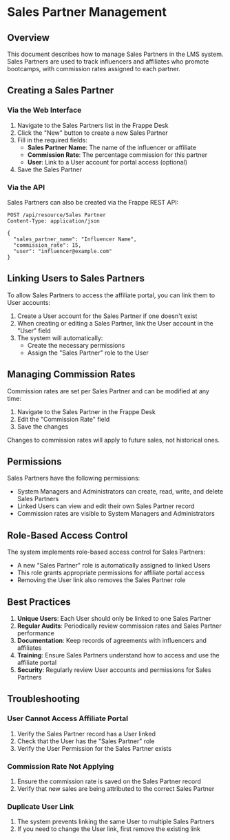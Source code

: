 # Sales Partner Management

## Overview
This document describes how to manage Sales Partners in the LMS system. Sales Partners are used to track influencers and affiliates who promote bootcamps, with commission rates assigned to each partner.

## Creating a Sales Partner

### Via the Web Interface
1. Navigate to the Sales Partners list in the Frappe Desk
2. Click the "New" button to create a new Sales Partner
3. Fill in the required fields:
   - **Sales Partner Name**: The name of the influencer or affiliate
   - **Commission Rate**: The percentage commission for this partner
   - **User**: Link to a User account for portal access (optional)
4. Save the Sales Partner

### Via the API
Sales Partners can also be created via the Frappe REST API:

```http
POST /api/resource/Sales Partner
Content-Type: application/json

{
  "sales_partner_name": "Influencer Name",
  "commission_rate": 15,
  "user": "influencer@example.com"
}
```

## Linking Users to Sales Partners

To allow Sales Partners to access the affiliate portal, you can link them to User accounts:

1. Create a User account for the Sales Partner if one doesn't exist
2. When creating or editing a Sales Partner, link the User account in the "User" field
3. The system will automatically:
   - Create the necessary permissions
   - Assign the "Sales Partner" role to the User

## Managing Commission Rates

Commission rates are set per Sales Partner and can be modified at any time:

1. Navigate to the Sales Partner in the Frappe Desk
2. Edit the "Commission Rate" field
3. Save the changes

Changes to commission rates will apply to future sales, not historical ones.

## Permissions

Sales Partners have the following permissions:
- System Managers and Administrators can create, read, write, and delete Sales Partners
- Linked Users can view and edit their own Sales Partner record
- Commission rates are visible to System Managers and Administrators

## Role-Based Access Control

The system implements role-based access control for Sales Partners:
- A new "Sales Partner" role is automatically assigned to linked Users
- This role grants appropriate permissions for affiliate portal access
- Removing the User link also removes the Sales Partner role

## Best Practices

1. **Unique Users**: Each User should only be linked to one Sales Partner
2. **Regular Audits**: Periodically review commission rates and Sales Partner performance
3. **Documentation**: Keep records of agreements with influencers and affiliates
4. **Training**: Ensure Sales Partners understand how to access and use the affiliate portal
5. **Security**: Regularly review User accounts and permissions for Sales Partners

## Troubleshooting

### User Cannot Access Affiliate Portal
1. Verify the Sales Partner record has a User linked
2. Check that the User has the "Sales Partner" role
3. Verify the User Permission for the Sales Partner exists

### Commission Rate Not Applying
1. Ensure the commission rate is saved on the Sales Partner record
2. Verify that new sales are being attributed to the correct Sales Partner

### Duplicate User Link
1. The system prevents linking the same User to multiple Sales Partners
2. If you need to change the User link, first remove the existing link